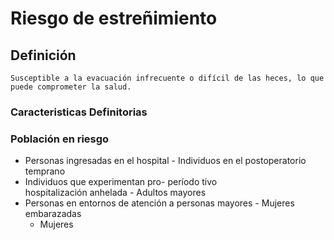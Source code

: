 # Riesgo de estreñimiento
## Definición
	Susceptible a la evacuación infrecuente o difícil de las heces, lo que puede comprometer la salud.

### Caracteristicas Definitorias


### Población en riesgo
- Personas ingresadas en el hospital  - Individuos en el postoperatorio 
temprano  
- Individuos que experimentan pro-   período tivo  
 hospitalización anhelada  - Adultos mayores  
- Personas en entornos de 
atención a personas mayores  - Mujeres embarazadas  
  - Mujeres

